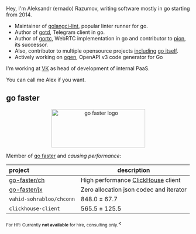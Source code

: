 Hey, I'm Aleksandr (ernado) Razumov, writing software mostly in go 
starting from 2014.

* Maintainer of [golangci-lint](https://github.com/golangci/golangci-lint), popular linter runner for go.
* Author of [gotd](https://github.com/gotd), Telegram client in go.
* Author of [gortc](http://github.com/gortc/), WebRTC implementation in go and contributor to [pion](https://github.com/pion), its successor.
* Also, contributor to multiple opensource projects [including](https://golang.org/issue/32441) [go itself](https://github.com/golang/go/issues/25009).
* Actively working on [ogen](https://github.com/ogen-go/ogen), OpenAPI v3 code generator for Go

I'm working at [VK](https://vk.company/en/) as head of development of internal PaaS.

You can call me Alex if you want.

## go faster

<p align="center">
<a href="https://go-faster.org"><img src="https://raw.githubusercontent.com/go-faster/.github/main/profile/logo.svg" width="256" height="105" alt="go faster logo"></a>
</p>

Member of [go faster](https://github.com/go-faster) and *causing performance*:

| project                  | description                                      |
|:-------------------------|--------------------------------------------------|
| [go-faster/ch][ch]       | High performance [ClickHouse][clickhouse] client |    
| [go-faster/jx][jx]       | Zero allocation json codec and iterator          |    
| `vahid-sohrabloo/chconn` | 848.0 ± 67.7                                     |    
| `clickhouse-client`      | 565.5 ± 125.5                                    |

[jx]: https://github.com/go-faster/jx "go-faster/jx"
[ch]: https://github.com/go-faster/ch "go-faster/ch"

[clickhouse]: https://clickhouse.com/ "ClickHouse, open-source, high performance columnar OLAP"


<sub>For HR: Currently **not available** for hire, consulting only.</sub><